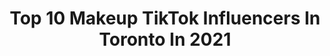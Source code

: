 ---
title: Top 10 Makeup TikTok Influencers In Toronto In 2021
description: >-
  Find top makeup TikTok influencers in Toronto in 2021. Most popular hashtags: #fyp #toronto #foryoupage #makeup.
platform: TikTok
hits: 96
text_top: Discover the best TikTok profiles on inBeat.
text_bottom: Our database holds 96 TikTok influencers like this in Toronto, Canada for you to work with.
profiles:
  - username: "chloecarltonn"
    fullname: >-
      C
    bio: >-
      G🤞🏼 your positive vibe queen✨ follow me for more self love 💛 19//🇨🇦
    location: "Canada"
    followers: 73400
    engagement: 2450
    commentsToLikes: 0.033789
    id: ckdi86bu8ah5j0j23ia42jy3l
    verified: false
    hashtags: "#fyp, #foryou, #ontario, #canada"
  - username: "jasgbtn"
    fullname: >-
      Jasmine Grace
    bio: >-
      Toronto 19
    location: "Canada"
    followers: 6146
    engagement: 914
    commentsToLikes: 0.031406
    id: ck7zo5d3ohy4i0j78qsioi8jo
    verified: false
    hashtags: "#mua, #makeup, #toronto, #fyp"
  - username: "_ivorytowers"
    fullname: >-
      Ivory Towers
    bio: >-
      Ivory Towers Toronto drag entertainer Instagram _ivorytowers
    location: "Canada"
    followers: 11400
    engagement: 912
    commentsToLikes: 0.021350
    id: ck8qfxk8cypvd0j78rmtgxeiw
    verified: false
    hashtags: "#transformation, #dragracecanada, #canada, #isolation"
  - username: "itsnotnaba"
    fullname: >-
      naba 🦋✨
    bio: >-
      yyz 🇨🇦 | 18 it’s all fun and games ✨😤
    location: "Canada"
    followers: 3856
    engagement: 1301
    commentsToLikes: 0.081566
    id: ckd6fbmz474k50j23oh6ho85u
    verified: false
    hashtags: "#foryou, #foryoupage, #naruto, #canada"
  - username: "victoriasabovitch"
    fullname: >-
      Victoria Sabovitch🤍
    bio: >-
      23 🇨🇦 Bus. only📩:Victoria@dulcedo.com
    location: "Canada"
    followers: 612400
    engagement: 1018
    commentsToLikes: 0.020361
    id: ck9kdng2puxz00j7891cbtzfr
    verified: false
    hashtags: "#canadian, #foryou, #fyp, #timewarpscan"
  - username: "olena_a"
    fullname: >-
      Olena.A
    bio: >-
      Jack of all trades: makeup, hair, painting. Toronto | ig: @olena.a
    location: "Canada"
    followers: 9086
    engagement: 1010
    commentsToLikes: 0.048367
    id: ck92uyo3vo9cj0j78nl4zkt6n
    verified: false
    hashtags: "#duet, #jockermakeup, #wipechallengetiktok, #gosling"
  - username: "muanatasha"
    fullname: >-
      natasha lamarche
    bio: >-
      🇬🇾🇨🇦 ✨ makeup advice + tips + tutorials ✨ 🦋 makeup artist from toronto 🦋
    location: "Canada"
    followers: 30500
    engagement: 678
    commentsToLikes: 0.019767
    id: ck9c6c3mgr0c60j78q9c86j49
    verified: false
    hashtags: "#foryou, #makeupchallenge, #hipdips, #drugstoremakeup"
  - username: "xnisamalik"
    fullname: >-
      nise
    bio: >-
      she/ they 🇵🇰🇨🇦 BLM 🏳️‍🌈
    location: "Canada"
    followers: 51400
    engagement: 911
    commentsToLikes: 0.019452
    id: ck9fdr0nkpt300j78dk1d0npf
    verified: false
    hashtags: "#ootd, #fyp, #transformation, #toronto"
  - username: "gloria.schonfeld"
    fullname: >-
      Glo❤️
    bio: >-
      Glo❤️ Toronto🇨🇦
    location: "Canada"
    followers: 3461
    engagement: 999
    commentsToLikes: 0.112784
    id: ckcp9i0gfec4v0j23ju8bkpvt
    verified: false
    hashtags: "#cookinghacks, #tiktokgraduation, #getmicrowavy, #foryou"
  - username: "oknehaa"
    fullname: >-
      Okneha
    bio: >-
      Lets tik talk about it
    location: "Canada"
    followers: 4436
    engagement: 1075
    commentsToLikes: 0.062256
    id: ckc7pdrd9v3wo0j237ba47kkx
    verified: false
    hashtags: "#foryoupage, #naturevibes, #vlog, #fyp"
---